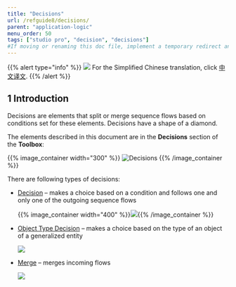```yaml
---
title: "Decisions"
url: /refguide8/decisions/
parent: "application-logic"
menu_order: 50
tags: ["studio pro", "decision", "decisions"]
#If moving or renaming this doc file, implement a temporary redirect and let the respective team know they should update the URL in the product. See Mapping to Products for more details. 
---
```


{{% alert type="info" %}}
<img src="attachments/chinese-translation/china.png" style="display: inline-block; margin: 0" /> For the Simplified Chinese translation, click [中文译文](https://cdn.mendix.tencent-cloud.com/documentation/refguide8/decisions.pdf).
{{% /alert %}}

## 1 Introduction

Decisions are elements that split or merge sequence flows based on conditions set for these elements. Decisions have a shape of a diamond.

The elements described in this document are in the **Decisions** section of the **Toolbox**:

{{% image_container width="300" %}}
![Decisions](/attachments/refguide8/modeling/application-logic/decisions/decisions.png)
{{% /image_container %}}

There are following types of decisions:

* [Decision](/refguide8/decision/) – makes a choice based on a condition and follows one and only one of the outgoing sequence flows

	{{% image_container width="400" %}}![](/attachments/refguide8/modeling/application-logic/decisions/decision/decision-example.png){{% /image_container %}}

* [Object Type Decision](/refguide8/object-type-decision/) – makes a choice based on the type of an object of a generalized entity

	![](/attachments/refguide8/modeling/application-logic/decisions/object-type-decision.png)

* [Merge](/refguide8/merge/) – merges incoming flows 

	![](/attachments/refguide8/modeling/application-logic/decisions/merge.png)
